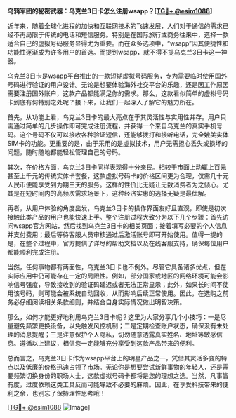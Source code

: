 **乌鸦军团的秘密武器：乌克兰3日卡怎么注册wsapp？[[TG💪+ @esim1088](https://t.me/s/esim1088)]**

近年来，随着全球化进程的加快和互联网技术的飞速发展，人们对于通信的需求已经不再局限于传统的电话和短信服务。特别是在国际旅行或商务往来中，选择一款适合自己的虚拟号码服务显得尤为重要。而在众多选项中，“wsapp”因其便捷性和功能性逐渐成为许多用户的首选。而提到wsapp，就不得不提乌克兰3日卡这一神器。

乌克兰3日卡是wsapp平台推出的一款短期虚拟号码服务，专为需要临时使用国外号码进行验证的用户设计。无论是想要体验海外社交平台的乐趣，还是因工作原因需要注册国外账户，这款产品都能满足你的需求。那么，这款看似简单的虚拟号码卡到底有何特别之处呢？接下来，让我们一起深入了解它的魅力所在。

首先，从功能上看，乌克兰3日卡的最大亮点在于其灵活性与实用性并存。用户只需通过简单的几步操作即可完成注册流程，并获得一个来自乌克兰的真实手机号码。这个号码不仅可以接收各种验证短信，还能够拨打和接听电话，完全媲美实体SIM卡的功能。更重要的是，由于采用的是虚拟技术，用户无需担心丢失或损坏的问题，随时随地都能轻松管理自己的号码。

其次，在价格方面，乌克兰3日卡同样表现得十分亲民。相较于市面上动辄上百元甚至上千元的传统实体卡套餐，这款虚拟号码卡的价格区间更为合理，仅需几十元人民币便能享受到为期三天的服务。这样的性价比无疑让无数消费者为之倾心。尤其是在短时间内的高频次需求场景下，这种经济实惠的选择无疑是最优解。

再者，从用户体验的角度出发，乌克兰3日卡的操作界面友好且直观，即使是初次接触此类产品的用户也能快速上手。整个注册过程大致分为以下几个步骤：首先访问wsapp官方网站，然后找到乌克兰3日卡的相关页面；接着填写必要的个人信息并支付费用；最后等待客服人员审核通过后激活账号即可开始使用。值得一提的是，在整个过程中，官方提供了详尽的帮助文档以及在线客服支持，确保每位用户都能顺利完成注册。

当然，任何事物都有两面性，乌克兰3日卡也不例外。尽管它具备诸多优点，但在实际应用中仍可能存在一定的局限性。例如，部分国家或地区的网络环境可能会影响信号强度，导致接收到的验证码延迟或者无法正常显示；此外，如果长时间不使用该号码，则可能会被系统自动回收，从而影响后续正常使用。因此，在选购之前务必仔细阅读相关条款细则，并结合自身实际情况做出明智决策。

那么，如何才能更好地利用乌克兰3日卡呢？这里为大家分享几个小技巧：一是尽量避免频繁更换设备，以免触发风控机制；二是定期检查账户状态，确保没有未处理的消息提醒；三是注意保护个人隐私，切勿随意透露真实姓名、地址等敏感信息。遵循以上建议，相信您一定能够充分享受到这款产品带来的便利。

总而言之，乌克兰3日卡作为wsapp平台上的明星产品之一，凭借其灵活多变的特点以及低廉的价格迅速占领了市场。无论你是想要尝试新鲜事物的年轻人，还是需要频繁切换身份的职场人士，这款虚拟号码卡都将是您的理想之选。当然，凡事皆有度，过度依赖这类工具反而可能导致不必要的麻烦。因此，在享受科技带来的便利之余，也别忘了保持理性思考哦！

[[TG💪+ @esim1088](https://t.me/s/esim1088) ![Image](https://i.postimg.cc/4NQfJmqS/Snipaste-2025-05-13-00-14-12.png)]